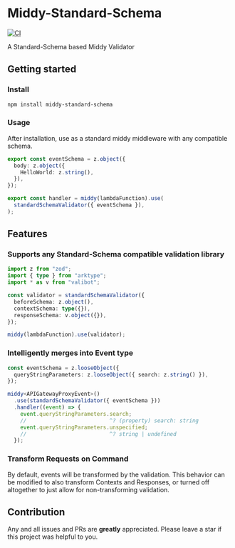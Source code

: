 # Middy-Standard-Schema

[![CI](https://github.com/flubber2077/middy-standard-schema/actions/workflows/ci.yml/badge.svg?branch=main)](https://github.com/flubber2077/middy-standard-schema/actions/workflows/ci.yml)

A Standard-Schema based Middy Validator

## Getting started

### Install

```bash
npm install middy-standard-schema
```

### Usage

After installation, use as a standard middy middleware with any compatible schema.

```typescript
export const eventSchema = z.object({
  body: z.object({
    HelloWorld: z.string(),
  }),
});

export const handler = middy(lambdaFunction).use(
  standardSchemaValidator({ eventSchema }),
);
```

## Features

### Supports any Standard-Schema compatible validation library

```typescript
import z from "zod";
import { type } from "arktype";
import * as v from "valibot";

const validator = standardSchemaValidator({
  beforeSchema: z.object(),
  contextSchema: type({}),
  responseSchema: v.object({}),
});

middy(lambdaFunction).use(validator);
```

### Intelligently merges into Event type

```typescript
const eventSchema = z.looseObject({
  queryStringParameters: z.looseObject({ search: z.string() }),
});

middy<APIGatewayProxyEvent>()
  .use(standardSchemaValidator({ eventSchema }))
  .handler((event) => {
    event.queryStringParameters.search;
    //                          ^? (property) search: string
    event.queryStringParameters.unspecified;
    //                          ^? string | undefined
  });
```

### Transform Requests on Command

By default, events will be transformed by the validation. This behavior can be modified to also transform Contexts and Responses, or turned off altogether to just allow for non-transforming validation.

## Contribution

Any and all issues and PRs are **greatly** appreciated.
Please leave a star if this project was helpful to you.
